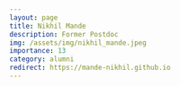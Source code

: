 ```yaml
---
layout: page
title: Nikhil Mande 
description: Former Postdoc
img: /assets/img/nikhil_mande.jpeg
importance: 13
category: alumni
redirect: https://mande-nikhil.github.io
---
```

